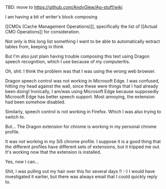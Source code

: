 TBD: move to https://github.com/AndyGlew/Ag-stuff/wiki

I am having a bit of writer's block composing

[[CMOs (Cache Management Operations)]],
specifically the list of [[Actual CMO Operations]] for consideration.

Not only is this long list something I want to be able to automatically extract tables from, keeping in think

But I'm also just plain having trouble composing this text using Dragon speech recognition, which I use because of my computeritis.

Oh, shit: I think the problem was that I was using the wrong web browser.  

Dragon speech control was not working in Microsoft Edge. I was confused, hitting my head against the wall, since these were things that I had already been doing! Ironically, I am/was using Microsoft Edge because supposedly Microsoft Edge has better speech support. Most annoying, the extension had been somehow disabled.

Similarly, speech control is not working in Firefox. Which I was also trying to switch to.

But... The Dragon extension for chrome is working in my personal chrome profile.

It was not working in my Si5 chrome profile. I suppose it is a good thing that the different profiles have different sets of extensions, but it tripped me out. It's working now that the extension is installed.

Yes, now I can...

Shit, I was pulling out my hair over this for several days !! :-)   I would have investigated it earlier, but there was always email that I could quickly reply to.



